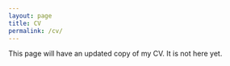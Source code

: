 ```yaml
---
layout: page
title: CV
permalink: /cv/
---
```


This page will have an updated copy of my CV. It is not here yet.